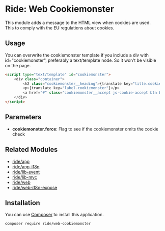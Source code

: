 # Ride: Web Cookiemonster

This module adds a message to the HTML view when cookies are used.
This to comply with the EU regulations about cookies.

## Usage

You can overwrite the cookiemonster template if you include a div with id="cookiemonster", preferably a text/template node. 
So it won't be visible on the page.

```html
<script type="text/template" id="cookiemonster">
    <div class="container">
        <h2 class="cookiemonster__heading">{translate key="title.cookiemonster"}</h2>
        <p>{translate key="label.cookiemonster"}</p>
        <a href="#" class="cookiemonster__accept js-cookie-accept btn btn--sml">{translate key="button.cookiemonster"}</a>
    </div>
</script>
```

## Parameters 

* __cookiemonster.force__: Flag to see if the cookiemonster omits the cookie check

## Related Modules 

- [ride/app](https://github.com/all-ride/ride-app)
- [ride/app-i18n](https://github.com/all-ride/ride-app-i18n)
- [ride/lib-event](https://github.com/all-ride/ride-lib-event)
- [ride/lib-mvc](https://github.com/all-ride/ride-lib-mvc)
- [ride/web](https://github.com/all-ride/ride-web)
- [ride/web-i18n-expose](https://github.com/all-ride/ride-web-i18n-expose)

## Installation

You can use [Composer](http://getcomposer.org) to install this application.

```
composer require ride/web-cookiemonster
```
